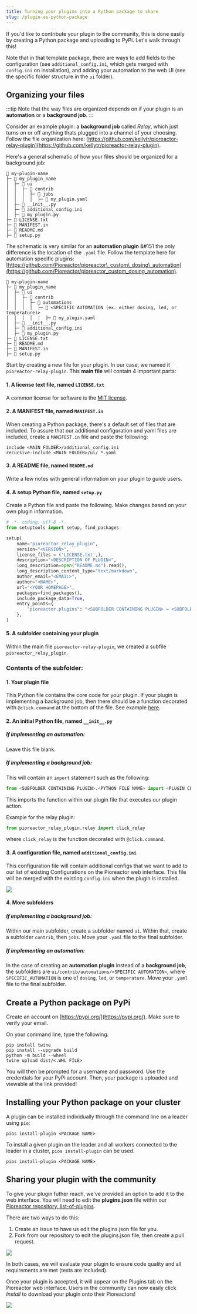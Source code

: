 ```yaml
---
title: Turning your plugins into a Python package to share
slug: /plugin-as-python-package
---
```


If you'd like to contribute your plugin to the community, this is done easily by creating a Python package and uploading to PyPi. Let's walk through this!

Note that in that template package, there are ways to add fields to the configuration (see `additional_config.ini`, which gets merged with `config.ini` on installation), and adding your automation to the web UI (see the specific folder structure in the `ui` folder).

## Organizing your files

:::tip
Note that the way files are organized depends on if your plugin is an **automation** or a **background job**. 
:::

Consider an example plugin: a **background job** called _Relay_, which just turns on or off anything thats plugged into a channel of your choosing. Follow the file organization here: [https://github.com/kellytr/pioreactor-relay-plugin](https://github.com/kellytr/pioreactor-relay-plugin).

Here's a general schematic of how your files should be organized for a background job: 

```
📁 my-plugin-name
├─ 📁 my_plugin_name
│  ├─ 📁 ui
│  │  ├─ 📁 contrib
│  │  │  ├─ 📁 jobs
│  │  │  │  ├─ 📝 my_plugin.yaml
│  ├─ 📝 __init__.py
│  ├─ 📝 additional_config.ini
│  ├─ 📝 my_plugin.py
├─ 📝 LICENSE.txt
├─ 📝 MANIFEST.in
├─ 📝 README.md
├─ 📝 setup.py
```

The schematic is very similar for an **automation plugin** &#151 the only difference is the location of the `.yaml` file. Follow the template here for automation specific plugins:[https://github.com/Pioreactor/pioreactor\_custom\_dosing\_automation](https://github.com/Pioreactor/pioreactor_custom_dosing_automation).

```
📁 my-plugin-name
├─ 📁 my_plugin_name
│  ├─ 📁 ui
│  │  ├─ 📁 contrib
│  │  │  ├─ 📁 automations
│  │  │  │  ├─ 📁 <SPECIFIC AUTOMATION (ex. either dosing, led, or temperature)>
│  │  │  │  │  ├─ 📝 my_plugin.yaml
│  ├─ 📝 __init__.py
│  ├─ 📝 additional_config.ini
│  ├─ 📝 my_plugin.py
├─ 📝 LICENSE.txt
├─ 📝 README.md
├─ 📝 MANIFEST.in
├─ 📝 setup.py
```

Start by creating a new file for your plugin. In our case, we named it `pioreactor-relay-plugin`. This **main file** will contain 4 important parts: 

#### 1. A license text file, named `LICENSE.txt`

A common license for software is the [MIT license](https://opensource.org/licenses/MIT).

#### 2. A MANIFEST file, named `MANIFEST.in`

When creating a Python package, there's a default set of files that are included. To assure that our additional configuration and yaml files are included, create a `MANIFEST.in` file and paste the following:

```
include <MAIN FOLDER>/additional_config.ini
recursive-include <MAIN FOLDER>/ui/ *.yaml
```

#### 3. A README file, named `README.md` 

Write a few notes with general information on your plugin to guide users. 

#### 4. A setup Python file, named `setup.py`

Create a Python file and paste the following. Make changes based on your own plugin information.

```python
# -*- coding: utf-8 -*-
from setuptools import setup, find_packages

setup(
    name="pioreactor_relay_plugin",
    version="<VERSION>",
    license_files = ('LICENSE.txt',),
    description="<DESCRIPTION OF PLUGIN>",
    long_description=open("README.md").read(),
    long_description_content_type="text/markdown",
    author_email="<EMAIL>",
    author="<NAME>",
    url="<YOUR HOMEPAGE>",
    packages=find_packages(),
    include_package_data=True,
    entry_points={
        "pioreactor.plugins": "<SUBFOLDER CONTAINING PLUGIN> = <SUBFOLDER CONTAINING PLUGIN>"
    },
)
```

#### 5. A subfolder containing your plugin

Within the main file `pioreactor-relay-plugin`, we created a subfile `pioreactor_relay_plugin`. 

### Contents of the subfolder: 

#### 1. Your plugin file

This Python file contains the core code for your plugin. If your plugin is implementing a background job, then there should be a
function decorated with `@click.command` at the bottom of the file. See example [here](https://github.com/kellytr/pioreactor-relay-plugin/blob/d3fd10dab2bd3b460e2b00223d7d9dd9ae3165d8/pioreactor_relay_plugin/relay.py#L60-L83).

#### 2. An initial Python file, named `__init__.py`

##### If implementing an automation:
Leave this file blank.

##### If implementing a background job:

This will contain an `import` statement such as the following: 

```python
from <SUBFOLDER CONTAINING PLUGIN>.<PYTHON FILE NAME> import <PLUGIN CLICK FUNCTION>
```
This imports the function within our plugin file that executes our plugin action. 

Example for the relay plugin:

```python
from pioreactor_relay_plugin.relay import click_relay
```

where `click_relay` is the function decorated with `@click.command`.

#### 3. A configuration file, named `additional_config.ini`

This configuration file will contain additional configs that we want to add to our list of existing Configurations on the Pioreactor web interface. This file will be merged with the existing `config.ini` when the plugin is installed. 

![](/img/developer-guide/python-package-new-config.png)

#### 4. More subfolders

##### If implementing a background job:

Within our main subfolder, create a subfolder named `ui`. Within that, create a subfolder `contrib`, then `jobs`. Move your `.yaml` file to the final subfolder.

##### If implementing an automation:

In the case of creating an **automation plugin** instead of a **background job**, the subfolders are `ui/contrib/automations/<SPECIFIC AUTOMATION>`, where `SPECIFIC_AUTOMATION` is one of `dosing`, `led`, or `temperature`. Move your `.yaml` file to the final subfolder.


## Create a Python package on PyPi

Create an account on [https://pypi.org/](https://pypi.org/). Make sure to verify your email.

On your command line, type the following:

```
pip install twine
pip install --upgrade build
python -m build --wheel		
twine upload dist/<.WHL FILE>
```

You will then be prompted for a username and password. Use the credentials for your PyPi account. Then, your package is uploaded and viewable at the link provided! 

## Installing your Python package on your cluster

A plugin can be installed individually through the command line on a leader using `pio`:

```
pios install-plugin <PACKAGE NAME>
```

To install a given plugin on the leader and all workers connected to the leader in a cluster, `pios install-plugin` can be used. 
 
```
pios install-plugin <PACKAGE NAME>
```

## Sharing your plugin with the community

To give your plugin futher reach, we've provided an option to add it to the web interface. You will need to edit the **plugins.json** file within our [Pioreactor repository, list-of-plugins](https://github.com/Pioreactor/list-of-plugins). 

There are two ways to do this: 

1.	Create an issue to have us edit the plugins.json file for you. 
2.	Fork from our repository to edit the plugins.json file, then create a pull request. 

![](/img/developer-guide/python-package-pull-or-issue.png)

In both cases, we will evaluate your plugin to ensure code quality and all requirements are met (tests are included). 

Once your plugin is accepted, it will appear on the Plugins tab on the Pioreactor web interface. Users in the community can now easily click _Install_ to download your plugin onto their Pioreactors!

![](/img/developer-guide/python-package-plugins.png)
